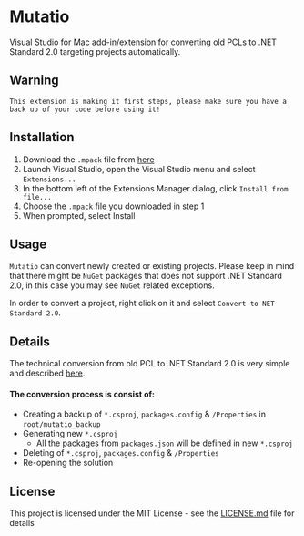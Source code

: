 # Mutatio
Visual Studio for Mac add-in/extension for converting old PCLs to .NET Standard 2.0 targeting projects automatically.

## Warning

```This extension is making it first steps, please make sure you have a back up of your code before using it!```

## Installation

1. Download the `.mpack` file from [here](https://github.com/yuv4ik/mutatio/tree/master/Versions)
2. Launch Visual Studio, open the Visual Studio menu and select `Extensions...`
3. In the bottom left of the Extensions Manager dialog, click `Install from file...`
4. Choose the `.mpack` file you downloaded in step 1
5. When prompted, select Install

## Usage

`Mutatio` can convert newly created or existing projects. Please keep in mind that there might be `NuGet` packages that does not support .NET Standard 2.0, in this case you may see `NuGet` related exceptions.

In order to convert a project, right click on it and select `Convert to NET Standard 2.0`.

## Details

The technical conversion from old PCL to .NET Standard 2.0 is very simple and described [here](https://gist.github.com/yuv4ik/063a35fe3986e62d69aee2f0ed0607bf).

#### The conversion process is consist of:

* Creating a backup of `*.csproj`, `packages.config` & `/Properties` in `root/mutatio_backup`
* Generating new `*.csproj`
    * All the packages from `packages.json` will be defined in new `*.csproj`
* Deleting of `*.csproj`, `packages.config` & `/Properties`
* Re-opening the solution

## License

This project is licensed under the MIT License - see the [LICENSE.md](LICENSE.md) file for details